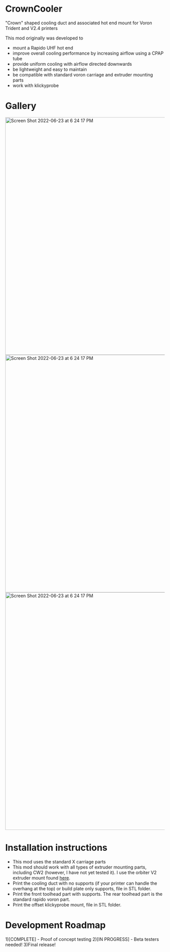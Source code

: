 # CrownCooler
"Crown" shaped cooling duct and associated hot end mount for Voron Trident and V2.4 printers

This mod originally was developed to
- mount a Rapido UHF hot end
- improve overall cooling performance by increasing airflow using a CPAP tube
- provide uniform cooling with airflow directed downwards
- be lightweight and easy to maintain
- be compatible with standard voron carriage and extruder mounting parts
- work with klickyprobe

# Gallery

<img width="751" alt="Screen Shot 2022-06-23 at 6 24 17 PM" src="https://user-images.githubusercontent.com/12782053/194479418-74b7c13e-f3db-4255-a4ea-d6747bc2abb2.png">
<img width="751" alt="Screen Shot 2022-06-23 at 6 24 17 PM" src="https://user-images.githubusercontent.com/12782053/194479580-b7a011a0-0623-49d6-887d-4a9b306fb0d1.png">
<img width="751" alt="Screen Shot 2022-06-23 at 6 24 17 PM" src="https://user-images.githubusercontent.com/12782053/194479013-b6fde3b8-cf25-49be-87e4-bf0bb4626d9a.jpeg">

# Installation instructions 
- This mod uses the standard X carriage parts
- This mod should work with all types of extruder mounting parts, including CW2 (however, I have not yet tested it). I use the orbiter V2 extruder mount found [here](https://github.com/sneakytreesnake/StealthOrbiter).
- Print the cooling duct with no supports (if your printer can handle the overhang at the top) or build plate only supports, file in STL folder.
- Print the front toolhead part with supports. The rear toolhead part is the standard rapido voron part.
- Print the offset klickyprobe mount, file in STL folder.


# Development Roadmap
1)[COMPLETE] - Proof of concept testing
2)[IN PROGRESS] - Beta testers needed!
3)Final release!



